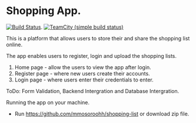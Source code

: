 # Shopping App.
[![Build Status](https://travis-ci.org/mmosoroohh/shopping-list.svg?branch=master)](https://travis-ci.org/mmosoroohh/shopping-list). [![TeamCity (simple build status)](https://img.shields.io/teamcity/http/teamcity.jetbrains.com/s/bt345.svg)]()

This is a platform that allows users to store their and share the shopping list online.


The app enables users to register, login and upload the shopping lists.

 1. Home page - allow the users to view the app after login.
 2. Register page - where new users create their accounts.
 3. Login page - where users enter their credentials to enter.
 
ToDo: Form Validation, Backend Intergration and Database Intergration.

Running the app on your machine.
 - Run https://github.com/mmosoroohh/shopping-list or download zip file.
